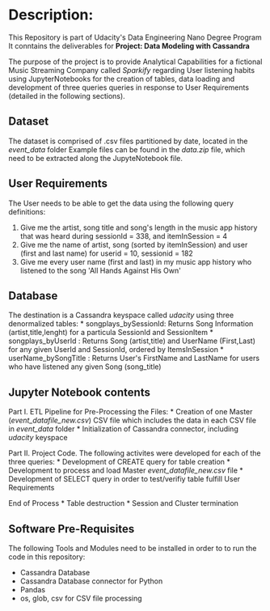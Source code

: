 # Description:
This Repository is part of Udacity's Data Engineering Nano Degree Program
It conntains the deliverables for **Project: Data Modeling with Cassandra**

The purpose of the project is to provide Analytical Capabilities for a fictional Music Streaming Company called _Sparkify_
regarding User listening habits using JupyterNotebooks for the creation of tables, data loading and development of 
three queries queries in response to User Requirements (detailed in the following sections).

## Dataset
The dataset is comprised of .csv files partitioned by date, located in the _event_data_ folder
Example files can be found in the _data.zip_ file, which need to be extracted along the JupyteNotebook file.

## User Requirements
The User needs to be able to get the data using the following query definitions:
1. Give me the artist, song title and song's length in the music app history that was heard during  sessionId = 338, and itemInSession  = 4
2. Give me the name of artist, song (sorted by itemInSession) and user (first and last name) for userid = 10, sessionid = 182
3. Give me every user name (first and last) in my music app history who listened to the song 'All Hands Against His Own'

## Database
The destination is a Cassandra keyspace called _udacity_ using three denormalized tables:
    * songplays_bySessionId: Returns Song Information (artist,title,lenght) for a particula SessionId and SessionItem
    * songplays_byUserId   : Returns Song (artist,title) and UserName (First,Last) for any given UserId and SessionId, ordered by ItemsInSession
    * userName_bySongTitle : Returns User's FirstName and LastName for users who have listened any given Song (song_title)

## Jupyter Notebook contents
Part I. ETL Pipeline for Pre-Processing the Files:
    * Creation of one Master (_event_datafile_new.csv_) CSV file which includes the data in each CSV file in _event_data_ folder
    * Initialization of Cassandra connector, including _udacity_ keyspace

Part II. Project Code. 
    The following activites were developed for each of the three queries:
    * Development of CREATE query for table creation
    * Development to process and load Master _event_datafile_new.csv_ file
    * Development of SELECT query in order to test/verifiy table fulfill User Requirements

End of Process
    * Table destruction
    * Session and Cluster termination

## Software Pre-Requisites
The following Tools and Modules need to be installed in order to to run the code in this repository:
* Cassandra Database
* Cassandra Database connector for Python
* Pandas
* os, glob, csv for CSV file processing
